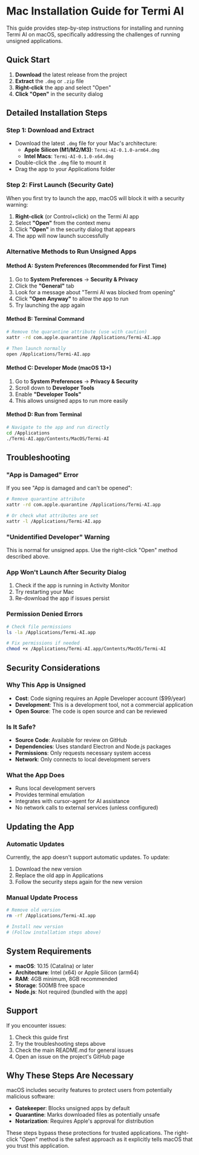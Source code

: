 # Mac Installation Guide for Termi AI

This guide provides step-by-step instructions for installing and running Termi AI on macOS, specifically addressing the challenges of running unsigned applications.

## Quick Start

1. **Download** the latest release from the project
2. **Extract** the `.dmg` or `.zip` file
3. **Right-click** the app and select "Open"
4. **Click "Open"** in the security dialog

## Detailed Installation Steps

### Step 1: Download and Extract

- Download the latest `.dmg` file for your Mac's architecture:
  - **Apple Silicon (M1/M2/M3)**: `Termi-AI-0.1.0-arm64.dmg`
  - **Intel Macs**: `Termi-AI-0.1.0-x64.dmg`
- Double-click the `.dmg` file to mount it
- Drag the app to your Applications folder

### Step 2: First Launch (Security Gate)

When you first try to launch the app, macOS will block it with a security warning:

1. **Right-click** (or Control+click) on the Termi AI app
2. Select **"Open"** from the context menu
3. Click **"Open"** in the security dialog that appears
4. The app will now launch successfully

### Alternative Methods to Run Unsigned Apps

#### Method A: System Preferences (Recommended for First Time)

1. Go to **System Preferences** → **Security & Privacy**
2. Click the **"General"** tab
3. Look for a message about "Termi AI was blocked from opening"
4. Click **"Open Anyway"** to allow the app to run
5. Try launching the app again

#### Method B: Terminal Command

```bash
# Remove the quarantine attribute (use with caution)
xattr -rd com.apple.quarantine /Applications/Termi-AI.app

# Then launch normally
open /Applications/Termi-AI.app
```

#### Method C: Developer Mode (macOS 13+)

1. Go to **System Preferences** → **Privacy & Security**
2. Scroll down to **Developer Tools**
3. Enable **"Developer Tools"**
4. This allows unsigned apps to run more easily

#### Method D: Run from Terminal

```bash
# Navigate to the app and run directly
cd /Applications
./Termi-AI.app/Contents/MacOS/Termi-AI
```

## Troubleshooting

### "App is Damaged" Error

If you see "App is damaged and can't be opened":

```bash
# Remove quarantine attribute
xattr -rd com.apple.quarantine /Applications/Termi-AI.app

# Or check what attributes are set
xattr -l /Applications/Termi-AI.app
```

### "Unidentified Developer" Warning

This is normal for unsigned apps. Use the right-click "Open" method described above.

### App Won't Launch After Security Dialog

1. Check if the app is running in Activity Monitor
2. Try restarting your Mac
3. Re-download the app if issues persist

### Permission Denied Errors

```bash
# Check file permissions
ls -la /Applications/Termi-AI.app

# Fix permissions if needed
chmod +x /Applications/Termi-AI.app/Contents/MacOS/Termi-AI
```

## Security Considerations

### Why This App is Unsigned

- **Cost**: Code signing requires an Apple Developer account ($99/year)
- **Development**: This is a development tool, not a commercial application
- **Open Source**: The code is open source and can be reviewed

### Is It Safe?

- **Source Code**: Available for review on GitHub
- **Dependencies**: Uses standard Electron and Node.js packages
- **Permissions**: Only requests necessary system access
- **Network**: Only connects to local development servers

### What the App Does

- Runs local development servers
- Provides terminal emulation
- Integrates with cursor-agent for AI assistance
- No network calls to external services (unless configured)

## Updating the App

### Automatic Updates

Currently, the app doesn't support automatic updates. To update:

1. Download the new version
2. Replace the old app in Applications
3. Follow the security steps again for the new version

### Manual Update Process

```bash
# Remove old version
rm -rf /Applications/Termi-AI.app

# Install new version
# (Follow installation steps above)
```

## System Requirements

- **macOS**: 10.15 (Catalina) or later
- **Architecture**: Intel (x64) or Apple Silicon (arm64)
- **RAM**: 4GB minimum, 8GB recommended
- **Storage**: 500MB free space
- **Node.js**: Not required (bundled with the app)

## Support

If you encounter issues:

1. Check this guide first
2. Try the troubleshooting steps above
3. Check the main README.md for general issues
4. Open an issue on the project's GitHub page

## Why These Steps Are Necessary

macOS includes security features to protect users from potentially malicious software:

- **Gatekeeper**: Blocks unsigned apps by default
- **Quarantine**: Marks downloaded files as potentially unsafe
- **Notarization**: Requires Apple's approval for distribution

These steps bypass these protections for trusted applications. The right-click "Open" method is the safest approach as it explicitly tells macOS that you trust this application.
